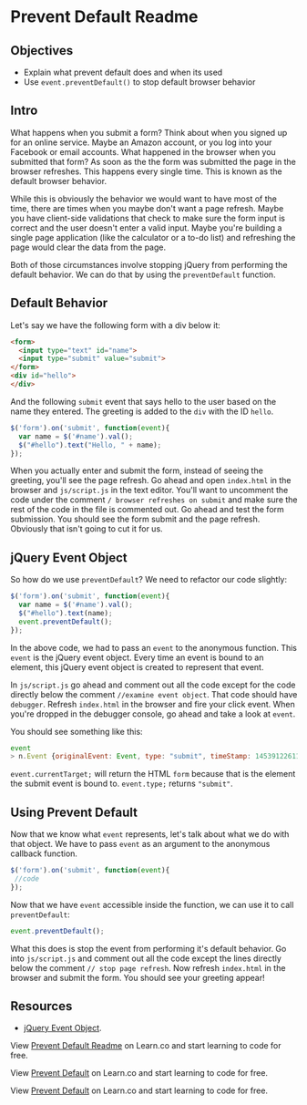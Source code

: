 # Prevent Default Readme

## Objectives
+ Explain what prevent default does and when its used
+ Use `event.preventDefault()` to stop default browser behavior

## Intro

What happens when you submit a form? Think about when you signed up for an online service. Maybe an Amazon account, or you log into your Facebook or email accounts. What happened in the browser when you submitted that form? As soon as the the form was submitted the page in the browser refreshes. This happens every single time. This is known as the default browser behavior.

While this is obviously the behavior we would want to have most of the time, there are times when you maybe don't want a page refresh. Maybe you have client-side validations that check to make sure the form input is correct and the user doesn't enter a valid input. Maybe you're building a single page application (like the calculator or a to-do list) and refreshing the page would clear the data from the page.

Both of those circumstances involve stopping jQuery from performing the default behavior. We can do that by using the `preventDefault` function.

## Default Behavior

Let's say we have the following form with a div below it:

```html
<form>
  <input type="text" id="name">
  <input type="submit" value="submit">
</form>
<div id="hello">
</div>
```

And the following `submit` event that says hello to the user based on the name they entered. The greeting is added to the `div` with the ID `hello`. 

```js
$('form').on('submit', function(event){
  var name = $('#name').val();
  $("#hello").text("Hello, " + name);
});
```

When you actually enter and submit the form, instead of seeing the greeting, you'll see the page refresh. Go ahead and open `index.html` in the browser and `js/script.js` in the text editor. You'll want to uncomment the code under the comment `/ browser refreshes on submit` and make sure the rest of the code in the file is commented out. Go ahead and test the form submission. You should see the form submit and the page refresh. Obviously that isn't going to cut it for us.

## jQuery Event Object

So how do we use `preventDefault`? We need to refactor our code slightly:

```js
$('form').on('submit', function(event){
  var name = $('#name').val();
  $("#hello").text(name);
  event.preventDefault();
});
```

In the above code, we had to pass an `event` to the anonymous function. This `event` is the jQuery event object. Every time an event is bound to an element, this jQuery event object is created to represent that event. 

In `js/script.js` go ahead and comment out all the code except for the code directly below the comment `//examine event object`. That code should have `debugger`. Refresh `index.html` in the browser and fire your click event. When you're dropped in the debugger console, go ahead and take a look at `event`.

You should see something like this:

```js
event
> n.Event {originalEvent: Event, type: "submit", timeStamp: 1453912261129, jQuery211012266199523583055: true, which: undefined…}
```

`event.currentTarget;` will return the HTML `form` because that is the element the submit event is bound to. `event.type;` returns `"submit"`.

## Using Prevent Default

Now that we know what `event` represents, let's talk about what we do with that object. We have to pass `event` as an argument to the anonymous callback function. 

```js
$('form').on('submit', function(event){
 //code
});
```

Now that we have `event` accessible inside the function, we can use it to call `preventDefault`:

```js
event.preventDefault();
```

What this does is stop the event from performing it's default behavior. Go into `js/script.js` and comment out all the code except the lines directly below the comment `// stop page refresh`. Now refresh `index.html` in the browser and submit the form. You should see your greeting appear!

## Resources

+ [jQuery Event Object](https://api.jquery.com/category/events/event-object/).

<p data-visibility='hidden'>View <a href='https://learn.co/lessons/js-jquery-prevent-default-readme' title='Prevent Default Readme'>Prevent Default Readme</a> on Learn.co and start learning to code for free.</p>

<p data-visibility='hidden'>View <a href='https://learn.co/lessons/js-jquery-prevent-default-readme'>Prevent Default</a> on Learn.co and start learning to code for free.</p>

<p class='util--hide'>View <a href='https://learn.co/lessons/js-jquery-prevent-default-readme'>Prevent Default</a> on Learn.co and start learning to code for free.</p>

